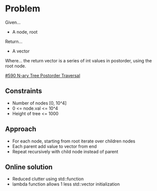 
# Problem
Given...
- A node, root

Return...
- A vector

Where...
the return vector is a series of int values in postorder, using the root node.

[\#590 N-ary Tree Postorder Traversal](https://leetcode.com/problems/n-ary-tree-postorder-traversal/description/?envType=daily-question&envId=2024-08-26)

## Constraints
- Number of nodes [0, 10^4]
- 0 <= node.val <= 10^4
- Height of tree <= 1000

## Approach
- For each node, starting from root iterate over children nodes
- Each parent add value to vector from end
- Repeat recursively with child node instead of parent

## Online solution
- Reduced clutter using std::function
- lambda function allows 1 less std::vector initialization
